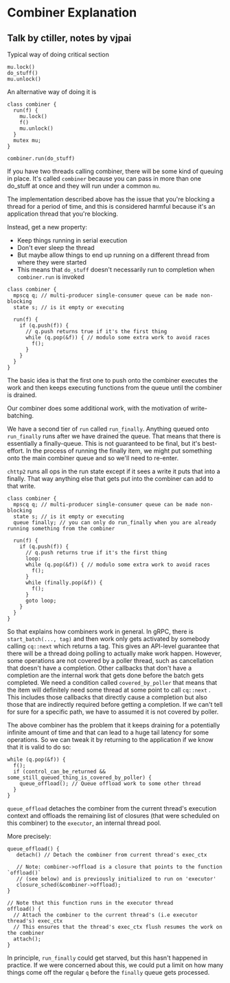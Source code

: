 # Combiner Explanation
## Talk by ctiller, notes by vjpai

Typical way of doing critical section

```
mu.lock()
do_stuff()
mu.unlock()
```

An alternative way of doing it is

```
class combiner {
  run(f) {
    mu.lock()
    f()
    mu.unlock()
  }
  mutex mu;
}

combiner.run(do_stuff)
```

If you have two threads calling combiner, there will be some kind of
queuing in place. It's called `combiner` because you can pass in more
than one do_stuff at once and they will run under a common `mu`.

The implementation described above has the issue that you're blocking a thread
for a period of time, and this is considered harmful because it's an application thread that you're blocking.

Instead, get a new property:
* Keep things running in serial execution
* Don't ever sleep the thread
* But maybe allow things to end up running on a different thread from where they were started
* This means that `do_stuff` doesn't necessarily run to completion when `combiner.run` is invoked

```
class combiner {
  mpscq q; // multi-producer single-consumer queue can be made non-blocking
  state s; // is it empty or executing
  
  run(f) {
    if (q.push(f)) { 
      // q.push returns true if it's the first thing
      while (q.pop(&f)) { // modulo some extra work to avoid races
        f();
      }
    }
  }
}
```

The basic idea is that the first one to push onto the combiner
executes the work and then keeps executing functions from the queue
until the combiner is drained.

Our combiner does some additional work, with the motivation of write-batching.

We have a second tier of `run` called `run_finally`. Anything queued
onto `run_finally` runs after we have drained the queue. That means
that there is essentially a finally-queue. This is not guaranteed to
be final, but it's best-effort. In the process of running the finally
item, we might put something onto the main combiner queue and so we'll
need to re-enter.

`chttp2` runs all ops in the run state except if it sees a write it puts that into a finally. That way anything else that gets put into the combiner can add to that write.

```
class combiner {
  mpscq q; // multi-producer single-consumer queue can be made non-blocking
  state s; // is it empty or executing
  queue finally; // you can only do run_finally when you are already running something from the combiner
  
  run(f) {
    if (q.push(f)) { 
      // q.push returns true if it's the first thing
      loop:
      while (q.pop(&f)) { // modulo some extra work to avoid races
        f();
      }
      while (finally.pop(&f)) {
        f();
      }
      goto loop;
    }
  }
}
```

So that explains how combiners work in general. In gRPC, there is
`start_batch(..., tag)` and then work only gets activated by somebody
calling `cq::next` which returns a tag. This gives an API-level
guarantee that there will be a thread doing polling to actually make
work happen. However, some operations are not covered by a poller
thread, such as cancellation that doesn't have a completion. Other
callbacks that don't have a completion are the internal work that gets
done before the batch gets completed. We need a condition called
`covered_by_poller` that means that the item will definitely need some
thread at some point to call `cq::next` . This includes those
callbacks that directly cause a completion but also those that are
indirectly required before getting a completion. If we can't tell for
sure for a specific path, we have to assumed it is not covered by
poller.

The above combiner has the problem that it keeps draining for a
potentially infinite amount of time and that can lead to a huge tail
latency for some operations. So we can tweak it by returning to the application
if we know that it is valid to do so:

```
while (q.pop(&f)) {
  f();
  if (control_can_be_returned && some_still_queued_thing_is_covered_by_poller) {
    queue_offload(); // Queue offload work to some other thread
  }
}
```

`queue_offload` detaches the combiner from the current thread's execution context and offloads the remaining list of closures (that were scheduled on this combiner) to the `executor`, an internal thread pool.

More precisely:

```
queue_offload() {
   detach() // Detach the combiner from current thread's exec_ctx

   // Note: combiner->offload is a closure that points to the function `offload()`
   // (see below) and is previously initialized to run on 'executor'
   closure_sched(&combiner->offload);
}

// Note that this function runs in the executor thread
offload() {
  // Attach the combiner to the current thread's (i.e executor thread's) exec_ctx
  // This ensures that the thread's exec_ctx flush resumes the work on the combiner
  attach();
}
```

In principle, `run_finally` could get starved, but this hasn't
happened in practice. If we were concerned about this, we could put a
limit on how many things come off the regular `q` before the `finally`
queue gets processed.

